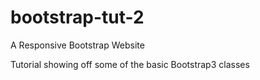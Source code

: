 # bootstrap-tut-2

A Responsive Bootstrap Website

Tutorial showing off some of the basic Bootstrap3 classes
